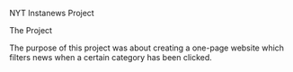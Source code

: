 NYT Instanews Project

The Project

The purpose of this project was about creating a one-page website which filters news when a certain category has been clicked.

